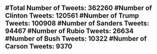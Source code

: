 #Total Number of Tweets: 362260 
#Number of Clinton Tweets: 120561
#Number of Trump Tweets: 100908
#Number of Sanders Tweets: 94467
#Number of Rubio Tweets: 26634
#Number of Bush Tweets: 10322
#Number of Carson Tweets: 9370
---
